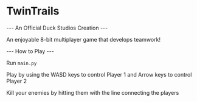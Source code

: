 # TwinTrails
--- An Official Duck Studios Creation ---

An enjoyable 8-bit multiplayer game that develops teamwork!

--- How to Play ---

Run `main.py`

Play by using the WASD keys to control Player 1 and Arrow keys to control Player 2

Kill your enemies by hitting them with the line connecting the players
